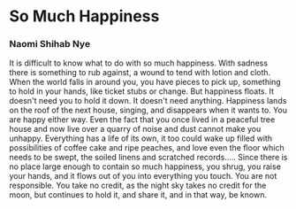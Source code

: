 # So Much Happiness

### Naomi Shihab Nye

It is difficult to know what to do with so much happiness.
With sadness there is something to rub against,
a wound to tend with lotion and cloth.
When the world falls in around you, you have pieces to pick up,
something to hold in your hands, like ticket stubs or change.
But happiness floats.
It doesn't need you to hold it down.
It doesn't need anything.
Happiness lands on the roof of the next house, singing,
and disappears when it wants to.
You are happy either way.
Even the fact that you once lived in a peaceful tree house
and now live over a quarry of noise and dust
cannot make you unhappy.
Everything has a life of its own,
it too could wake up filled with possibilities
of coffee cake and ripe peaches,
and love even the floor which needs to be swept,
the soiled linens and scratched records…..
Since there is no place large enough
to contain so much happiness,
you shrug, you raise your hands, and it flows out of you
into everything you touch. You are not responsible.
You take no credit, as the night sky takes no credit
for the moon, but continues to hold it, and share it,
and in that way, be known.

